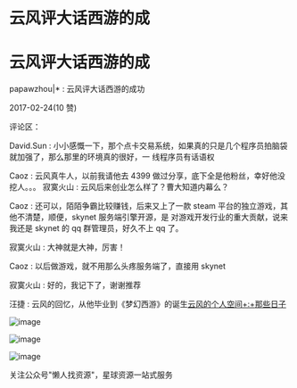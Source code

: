 # 云风评大话西游的成

# 云风评大话西游的成

papawzhou|* : 云风评大话西游的成功

2017-02-24(10 赞)

评论区：

David.Sun : 小小感慨一下，那个点卡交易系统，如果真的只是几个程序员拍脑袋就加强了，那么那里的环境真的很好，一 线程序员有话语权

Caoz : 云风真牛人，以前我请他去 4399 做过分享，底下全是他粉丝，幸好他没挖人。。。 寂寞火山 : 云风后来创业怎么样了？曹大知道内幕么？

Caoz : 还可以，陌陌争霸比较赚钱，后来又上了一款 steam 平台的独立游戏，其他不清楚，顺便，skynet 服务端引擎开源，是 对游戏开发行业的重大贡献，说来我还是 skynet 的 qq 群管理员，好久不上 qq 了。

寂寞火山 : 大神就是大神，厉害！

Caoz : 以后做游戏，就不用那么头疼服务端了，直接用 skynet

寂寞火山 : 好的，我记下了，谢谢推荐

汪捷 : 云风的回忆，从他毕业到《梦幻西游》的诞生[云风的个人空间](http://blog.codingnow.com/cloud/PassedDays)[+:+](http://blog.codingnow.com/cloud/PassedDays)[那些日子](http://blog.codingnow.com/cloud/PassedDays)

![image](img/Image_618.png)

![image](img/Image_619.png)

![image](img/Image_620.png)

关注公众号"懒人找资源"，星球资源一站式服务